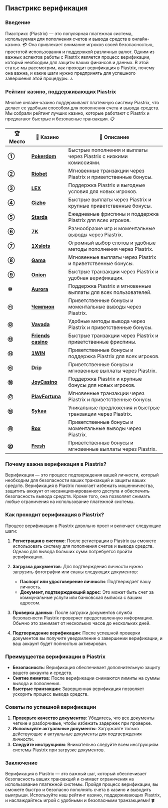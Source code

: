 ## Пиастрикс верификация

### Введение
Пиастрикс (Piastrix) — это популярная платежная система, используемая для пополнения счетов и вывода средств в онлайн-казино. 💳 Она привлекает внимание игроков своей безопасностью, простотой использования и поддержкой различных валют. Одним из важных аспектов работы с Piastrix является процесс верификации, который необходим для защиты ваших финансов и данных. В этой статье мы рассмотрим, как проходит верификация в Piastrix, почему она важна, и какие шаги нужно предпринять для успешного завершения этой процедуры. 🔝

### Рейтинг казино, поддерживающих Piastrix

Многие онлайн-казино поддерживают платежную систему Piastrix, что делает ее удобным способом для пополнения счета и вывода средств. Мы собрали рейтинг лучших казино, которые работают с Piastrix и предлагают быстрые и безопасные транзакции. 📋

| **🏆 Место** | **🎰 Казино** | **💬 Описание** |
|-------------|-------------|----------------|
| **①** | [**Pokerdom**](https://brandplay.link/4k77v2yx) | Быстрые пополнения и выплаты через Piastrix с низкими комиссиями. |
| **②** | [**Riobet**](https://brandplay.link/7xBLTPyj) | Мгновенные транзакции через Piastrix и приветственные бонусы. |
| **③** | [**LEX**](https://brandplay.link/zW4hdDFV) | Поддержка Piastrix и выгодные условия для новых игроков. |
| **④** | [**Gizbo**](https://brandplay.link/bprXw4YV) | Быстрые выплаты через Piastrix и крупные приветственные бонусы. |
| **⑤** | [**Starda**](https://brandplay.link/fB7xwRFL) | Ежедневные фриспины и поддержка Piastrix для всех игроков. |
| **⑥** | [**7K**](https://brandplay.link/BvQyFShp) | Разнообразие игр и моментальные выводы через Piastrix. |
| **⑦** | [**1Xslots**](https://brandplay.link/hSB1khtr) | Огромный выбор слотов и удобные методы пополнения через Piastrix. |
| **⑧** | [**Gama**](https://brandplay.link/j6NMKsDz) | Мгновенные выплаты через Piastrix и приветственные бонусы. |
| **⑨** | [**Onion**](https://brandplay.link/zBGRVpQ9) | Быстрые транзакции через Piastrix и удобная верификация. |
| **⑩** | [**Aurora**](https://10trafic-stat2.com/click/668546556bcc6313411604bd/6766/13032/subaccount) | Поддержка Piastrix и мгновенные выплаты для всех пользователей. |
| **⑪** | [**Чемпион**](https://temon-gter.cfd/go/lRq?p80412p304504pcc44t17455) | Приветственные бонусы и моментальные выводы через Piastrix. |
| **⑫** | [**Vavada**](https://vavadapartner.pro/?promo=ea5c9275-6854-4505-94fc-95ab18221945-linkb2) | Удобные методы вывода через Piastrix и приветственные бонусы. |
| **⑬** | [**Friends casino**](https://gofriends.vc/linkb2) | Быстрые транзакции через Piastrix и приветственные фриспины. |
| **⑭** | [**1WIN**](https://brandplay.link/smXVpBbG) | Приветственные бонусы и поддержка Piastrix для всех игроков. |
| **⑮** | [**Drip**](https://drp-ircp01.com/c07e6a3db) | Приветственные бонусы и мгновенные выплаты через Piastrix. |
| **⑯** | [**JoyCasino**](https://rpc30.call2me.pro/?/ru/registration?apkpop=0&partner=p24970p3291217pc98f) | Поддержка Piastrix и крупные бонусы для новых игроков. |
| **⑰** | [**PlayFortuna**](https://fortunapromo.net/alt/playfortuna/registration?0dc4a9362a71feb7e3f165fb8e766f70) | Мгновенные транзакции через Piastrix и приветственные бонусы. |
| **⑱** | [**Sykaa**](https://s-two-way.com/?source=linkb2&pid=30697) | Уникальные предложения и быстрые транзакции через Piastrix. |
| **⑲** | [**Rox**](https://rox-pvwfpjgcxe.com/cb1ee18a5) | Приветственные бонусы и моментальные выводы через Piastrix. |
| **⑳** | [**Fresh**](https://fresh-eumwkxwao.com/c3f7b485d) | Приветственные бонусы и мгновенные выплаты через Piastrix. |

### Почему важна верификация в Piastrix?

Верификация — это процесс подтверждения вашей личности, который необходим для безопасности ваших транзакций и защиты ваших средств. Верификация в Piastrix помогает избежать мошенничества, защитить аккаунт от несанкционированного доступа и обеспечить безопасность вывода средств. Кроме того, она позволяет снимать любые ограничения на использование платежной системы.

### Как проходит верификация в Piastrix?

Процесс верификации в Piastrix довольно прост и включает следующие шаги:

1. **Регистрация в системе**: После регистрации в Piastrix вы сможете использовать систему для пополнения счетов и вывода средств. Однако для вывода больших сумм потребуется пройти верификацию.
   
2. **Загрузка документов**: Для подтверждения личности нужно загрузить фотографии или сканы следующих документов:
   - **Паспорт или удостоверение личности**: Подтверждает вашу личность.
   - **Документ, подтверждающий адрес**: Это может быть счет за коммунальные услуги или банковская выписка с вашим адресом.
   
3. **Проверка данных**: После загрузки документов служба безопасности Piastrix проверяет предоставленную информацию. Обычно это занимает от нескольких часов до нескольких дней.
   
4. **Подтверждение верификации**: После успешной проверки документов вы получите уведомление о завершении верификации, и ваш аккаунт будет полностью активирован.

### Преимущества верификации в Piastrix

- **Безопасность**: Верификация обеспечивает дополнительную защиту вашего аккаунта и средств.
- **Снятие лимитов**: После верификации снимаются лимиты на суммы вывода и пополнения.
- **Быстрые транзакции**: Завершенная верификация позволяет ускорить процесс вывода средств.

### Советы по успешной верификации

1. **Проверьте качество документов**: Убедитесь, что все документы четкие и разборчивые, чтобы избежать задержек при проверке.
2. **Используйте актуальные документы**: Загружайте только действующие и актуальные документы для подтверждения личности.
3. **Следуйте инструкциям**: Внимательно следуйте всем инструкциям системы Piastrix при загрузке документов.

### Заключение
Верификация в Piastrix — это важный шаг, который обеспечивает безопасность ваших транзакций и снимает ограничения на использование платежной системы. Пройдя процесс верификации, вы сможете быстро и безопасно пополнять счета в казино и выводить выигрыши. Используйте наш рейтинг казино, поддерживающих Piastrix, и наслаждайтесь игрой с удобными и безопасными транзакциями! 🍀
